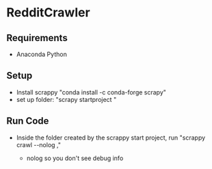 # RedditCrawler

## Requirements
 - Anaconda Python
 
## Setup
 - Install scrappy "conda install -c conda-forge scrapy"
 - set up folder: "scrapy startproject <YOUR PROJECT NAME>"
 
## Run Code
  - Inside the folder created by the scrappy start project, run "scrappy crawl --nolog ,<SPIDER NAME>"
      - nolog so you don't see debug info


